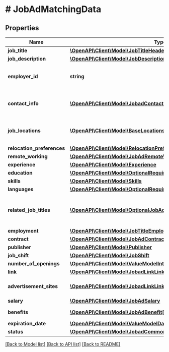 # # JobAdMatchingData

## Properties

Name | Type | Description | Notes
------------ | ------------- | ------------- | -------------
**job_title** | [**\OpenAPI\Client\Model\JobTitleHeader**](JobTitleHeader.md) |  |
**job_description** | [**\OpenAPI\Client\Model\JobDescription**](JobDescription.md) |  |
**employer_id** | **string** | CompanyID of the employer company. | [optional]
**contact_info** | [**\OpenAPI\Client\Model\JobadContactInfoContactInfo[]**](JobadContactInfoContactInfo.md) | Whom to contact for the job position. | [optional]
**job_locations** | [**\OpenAPI\Client\Model\BaseLocationsLocation[]**](BaseLocationsLocation.md) | Locations of the opened position. | [optional]
**relocation_preferences** | [**\OpenAPI\Client\Model\RelocationPreferences**](RelocationPreferences.md) |  | [optional]
**remote_working** | [**\OpenAPI\Client\Model\JobAdRemoteWorking**](JobAdRemoteWorking.md) |  | [optional]
**experience** | [**\OpenAPI\Client\Model\Experience**](Experience.md) |  | [optional]
**education** | [**\OpenAPI\Client\Model\OptionalRequiredAndPreferredEducation**](OptionalRequiredAndPreferredEducation.md) |  | [optional]
**skills** | [**\OpenAPI\Client\Model\Skills**](Skills.md) |  |
**languages** | [**\OpenAPI\Client\Model\OptionalRequiredAndPreferredConListLanguages**](OptionalRequiredAndPreferredConListLanguages.md) |  | [optional]
**related_job_titles** | [**\OpenAPI\Client\Model\OptionalJobAdJobTitle[]**](OptionalJobAdJobTitle.md) | Additional Job Titles related to the opened position. | [optional]
**employment** | [**\OpenAPI\Client\Model\JobTitleEmployment**](JobTitleEmployment.md) |  | [optional]
**contract** | [**\OpenAPI\Client\Model\JobAdContract**](JobAdContract.md) |  | [optional]
**publisher** | [**\OpenAPI\Client\Model\Publisher**](Publisher.md) |  | [optional]
**job_shift** | [**\OpenAPI\Client\Model\JobShift**](JobShift.md) |  | [optional]
**number_of_openings** | [**\OpenAPI\Client\Model\ValueModelInt**](ValueModelInt.md) |  | [optional]
**link** | [**\OpenAPI\Client\Model\JobadLinkLink**](JobadLinkLink.md) |  | [optional]
**advertisement_sites** | [**\OpenAPI\Client\Model\JobadLinkLink[]**](JobadLinkLink.md) | Advertising sites for the job offer. | [optional]
**salary** | [**\OpenAPI\Client\Model\JobAdSalary**](JobAdSalary.md) |  | [optional]
**benefits** | [**\OpenAPI\Client\Model\JobAdBenefit[]**](JobAdBenefit.md) | Offered benefits. | [optional]
**expiration_date** | [**\OpenAPI\Client\Model\ValueModelDatetime**](ValueModelDatetime.md) |  | [optional]
**status** | [**\OpenAPI\Client\Model\JobadCommonValueModelStr**](JobadCommonValueModelStr.md) |  | [optional]

[[Back to Model list]](../../README.md#models) [[Back to API list]](../../README.md#endpoints) [[Back to README]](../../README.md)
